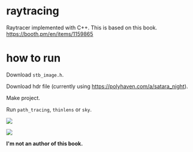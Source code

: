 # raytracing

Raytracer implemented with C++. This is based on this book.
https://booth.pm/en/items/1159865

# how to run

Download `stb_image.h`.

Download hdr file (currently using https://polyhaven.com/a/satara_night).

Make project.

Run `path_tracing`, `thinlens` or `sky`.

![](img/path_tracing.ppm)

![](img/ibl_sky.ppm)

**I'm not an author of this book.**
